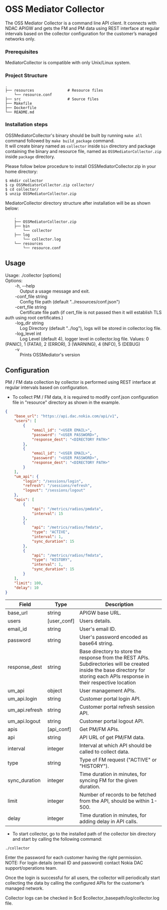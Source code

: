 # OSS Mediator Collector

The OSS Mediator Collector is a command line API client. It connects with NDAC APIGW and gets the FM and PM data using REST interface at regular intervals based on the collector configuration for the customer’s managed networks only.

### Prerequisites

MediatorCollector is compatible with only Unix/Linux system.

### Project Structure

    .  
    ├── resources               # Resource files  
        └── resource.conf  
    ├── src                     # Source files  
    ├── Makefile  
    ├── Dockerfile  
    └── README.md  

### Installation steps

OSSMediatorCollector's binary should be built by running `make all` command followed by `make build_package` command.  
It will create binary named as `collector` inside `bin` directory and package containing the binary and resource file, named as `OSSMediatorCollector.zip` inside `package` directory.  
  
Please follow below procedure to install OSSMediatorCollector.zip in your home directory:

````
$ mkdir collector
$ cp OSSMediatorCollector.zip collector/
$ cd collector/
$ unzip OSSMediatorCollector.zip
````

MediatorCollector directory structure after installation will be as shown below:

````
    .
    ├── OSSMediatorCollector.zip
    ├── bin
        └── collector
    ├── log
        └── collector.log
    └── resources
        └── resource.conf
````

## Usage

Usage: ./collector [options]  
Options:  
&nbsp;&nbsp;&nbsp;&nbsp;&nbsp;&nbsp;&nbsp;&nbsp;-h, --help  
&nbsp;&nbsp;&nbsp;&nbsp;&nbsp;&nbsp;&nbsp;&nbsp;&nbsp;&nbsp;&nbsp;&nbsp;Output a usage message and exit.  
&nbsp;&nbsp;&nbsp;&nbsp;&nbsp;&nbsp;&nbsp;&nbsp;-conf_file string  
&nbsp;&nbsp;&nbsp;&nbsp;&nbsp;&nbsp;&nbsp;&nbsp;&nbsp;&nbsp;&nbsp;&nbsp;Config file path (default "../resources/conf.json")  
&nbsp;&nbsp;&nbsp;&nbsp;&nbsp;&nbsp;&nbsp;&nbsp;-cert_file string  
&nbsp;&nbsp;&nbsp;&nbsp;&nbsp;&nbsp;&nbsp;&nbsp;&nbsp;&nbsp;&nbsp;&nbsp;Certificate file path (if cert_file is not passed then it will establish TLS auth using root certificates.)  
&nbsp;&nbsp;&nbsp;&nbsp;&nbsp;&nbsp;&nbsp;&nbsp;-log_dir string  
&nbsp;&nbsp;&nbsp;&nbsp;&nbsp;&nbsp;&nbsp;&nbsp;&nbsp;&nbsp;&nbsp;&nbsp;Log Directory (default "../log"), logs will be stored in collector.log file.  
&nbsp;&nbsp;&nbsp;&nbsp;&nbsp;&nbsp;&nbsp;&nbsp;-log_level int  
&nbsp;&nbsp;&nbsp;&nbsp;&nbsp;&nbsp;&nbsp;&nbsp;&nbsp;&nbsp;&nbsp;&nbsp;Log Level (default 4), logger level in collector.log file. Values: 0 (PANIC), 1 (FATAl), 2 (ERROR), 3 (WARNING), 4 (INFO), 5 (DEBUG)  
&nbsp;&nbsp;&nbsp;&nbsp;&nbsp;&nbsp;&nbsp;&nbsp;-v  
&nbsp;&nbsp;&nbsp;&nbsp;&nbsp;&nbsp;&nbsp;&nbsp;&nbsp;&nbsp;&nbsp;&nbsp;Prints OSSMediator's version  

## Configuration

PM / FM data collection by collector is performed using REST interface at regular intervals based on configuration.  

* To collect PM / FM data, it is required to modify conf.json configuration file in "resource" directory as shown in the example.

````json
{
    "base_url": "https://api.dac.nokia.com/api/v1",
    "users": [
        {
            "email_id": "<USER EMAIL>",
            "password": "<USER PASSWORD>",
            "response_dest": "<DIRECTORY PATH>"
        },
        {
            "email_id": "<USER EMAIL>",
            "password": "<USER PASSWORD>",
            "response_dest": "<DIRECTORY PATH>"
        }
    ],
    "um_api": {
        "login": "/sessions/login",
        "refresh": "/sessions/refresh",
        "logout": "/sessions/logout"
    },
    "apis": [
        {
            "api": "/metrics/radios/pmdata",
            "interval": 15
        },
        {
            "api": "/metrics/radios/fmdata",
            "type": "ACTIVE",
            "interval": 1,
            "sync_duration": 15
        },
        {
            "api": "/metrics/radios/fmdata",
            "type": "HISTORY",
            "interval": 1,
            "sync_duration": 15
        }
    ],
    "limit": 100,
    "delay": 10
}
````

| Field          | Type        | Description                                                                                                                                                                   |
|----------------|-------------|-------------------------------------------------------------------------------------------------------------------------------------------------------------------------------|
| base_url       | string      | APIGW base URL.                                                                                                                                                               |
| users          | [user_conf] | Users details.                                                                                                                                                                |
| email_id       | string      | User's email ID.                                                                                                                                                              |
| password       | string      | User's password encoded as base64 string.                                                                                                                                                              |
| response_dest  | string      | Base directory to store the response from the REST APIs. Subdirectories will be created inside the base directory for storing each APIs response in their respective location |
| um_api         | object      | User management APIs.                                                                                                                                                         |
| um_api.login   | string      | Customer portal login API.                                                                                                                                                    |
| um_api.refresh | string      | Customer portal refresh session API.                                                                                                                                          |
| um_api.logout  | string      | Customer portal logout API.                                                                                                                                                   |
| apis           | [api_conf]  | Get PM/FM APIs.                                                                                                                                                               |
| api            | string      | API URL of get PM/FM data.                                                                                                                                                    |
| interval       | integer     | Interval at which API should be called to collect data.                                                                                                                       |
| type           | string      | Type of FM request ("ACTIVE" or "HISTORY").                                                                                                                                    |
| sync_duration  | integer     | Time duration in minutes, for syncing FM for the given duration.                                                                                                                                    |
| limit          | integer     | Number of records to be fetched from the API, should be within 1-500.
| delay          | integer     | Time duration in minutes, for adding delay in API calls.

* To start collector, go to the installed path of the collector bin directory and start by calling the following command:

````
./collector
````

Enter the password for each customer having the right permission.  
NOTE: For login details (email ID and password) contact Nokia DAC support/operations team.  

Once the login is successful for all users, the collector will periodically start collecting the data by calling the configured APIs for the customer’s managed network.

Collector logs can be checked in $cd $collector_basepath/log/collector.log file.
